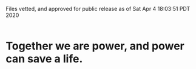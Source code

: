 Files vetted, and approved for public release as of Sat Apr  4 18:03:51 PDT 2020<br><br><h1>Together we are power, and power can save a life.</h1>
